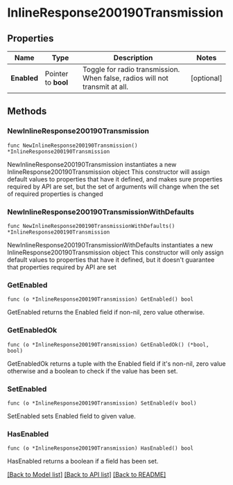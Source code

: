# InlineResponse200190Transmission

## Properties

Name | Type | Description | Notes
------------ | ------------- | ------------- | -------------
**Enabled** | Pointer to **bool** | Toggle for radio transmission. When false, radios will not transmit at all. | [optional] 

## Methods

### NewInlineResponse200190Transmission

`func NewInlineResponse200190Transmission() *InlineResponse200190Transmission`

NewInlineResponse200190Transmission instantiates a new InlineResponse200190Transmission object
This constructor will assign default values to properties that have it defined,
and makes sure properties required by API are set, but the set of arguments
will change when the set of required properties is changed

### NewInlineResponse200190TransmissionWithDefaults

`func NewInlineResponse200190TransmissionWithDefaults() *InlineResponse200190Transmission`

NewInlineResponse200190TransmissionWithDefaults instantiates a new InlineResponse200190Transmission object
This constructor will only assign default values to properties that have it defined,
but it doesn't guarantee that properties required by API are set

### GetEnabled

`func (o *InlineResponse200190Transmission) GetEnabled() bool`

GetEnabled returns the Enabled field if non-nil, zero value otherwise.

### GetEnabledOk

`func (o *InlineResponse200190Transmission) GetEnabledOk() (*bool, bool)`

GetEnabledOk returns a tuple with the Enabled field if it's non-nil, zero value otherwise
and a boolean to check if the value has been set.

### SetEnabled

`func (o *InlineResponse200190Transmission) SetEnabled(v bool)`

SetEnabled sets Enabled field to given value.

### HasEnabled

`func (o *InlineResponse200190Transmission) HasEnabled() bool`

HasEnabled returns a boolean if a field has been set.


[[Back to Model list]](../README.md#documentation-for-models) [[Back to API list]](../README.md#documentation-for-api-endpoints) [[Back to README]](../README.md)


